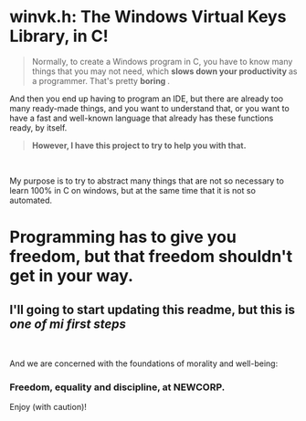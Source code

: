 <h1>winvk.h: The Windows Virtual Keys Library, in C!</h1>
  
> Normally, to create a Windows program in C, you have to know many things that you may not need, which <strong>slows down your productivity </strong> as a programmer. That's pretty <strong> boring </strong>.

And then you end up having to program an IDE, but there are already too many ready-made things, and you want to understand that, or you want to have a fast and well-known language that already has these functions ready, by itself.

> </h3><strong>However, I have this project to try to help you with that.</strong></h3>
</br>

My purpose is to try to abstract many things that are not so necessary to learn 100% in C on windows, but at the same time that it is not so automated.<br>

<h1>Programming has to give you freedom, but that freedom shouldn't get in your way.</h1>

<h2>I'll going to start updating this readme, but this is <i> one of mi first steps</i> </h2>
<br>

<p>
  And we are concerned with the foundations of morality and well-being:
</p>

<h3>
  Freedom, equality and discipline, at NEWCORP.
</h3>

Enjoy (with caution)!

